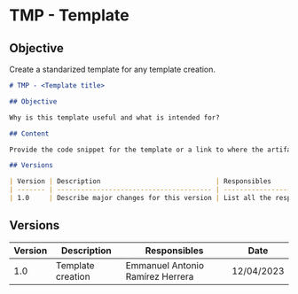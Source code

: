 # TMP - Template

## Objective

Create a standarized template for any template creation.

```md
# TMP - <Template title>

## Objective

Why is this template useful and what is intended for?

## Content

Provide the code snippet for the template or a link to where the artifact is located.

## Versions

| Version | Description                             | Responsibles                               | Date       |
| ------- | --------------------------------------- | ------------------------------------------ | ---------- |
| 1.0     | Describe major changes for this version | List all the responsibles for this version | DD/MM/YYYY |
```

## Versions

| Version | Description       | Responsibles                     | Date       |
| ------- | ----------------- | -------------------------------- | ---------- |
| 1.0     | Template creation | Emmanuel Antonio Ramírez Herrera | 12/04/2023 |

